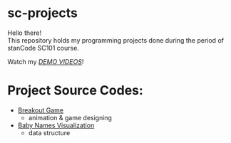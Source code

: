 # sc-projects
Hello there!\
This repository holds my programming projects done during the period of stanCode SC101 course.

Watch my *[DEMO VIDEOS](https://drive.google.com/drive/folders/1pz5ZPPIiKLYkd9jkpRgkZrZf2EDrc5um?usp=sharing)*!

# Project Source Codes:
* [Breakout Game](https://github.com/77fang/sc-projects/tree/main/breakout_game)
  * animation & game designing
* [Baby Names Visualization](https://github.com/77fang/sc-projects/tree/main/baby_names_visualization)
  * data structure
